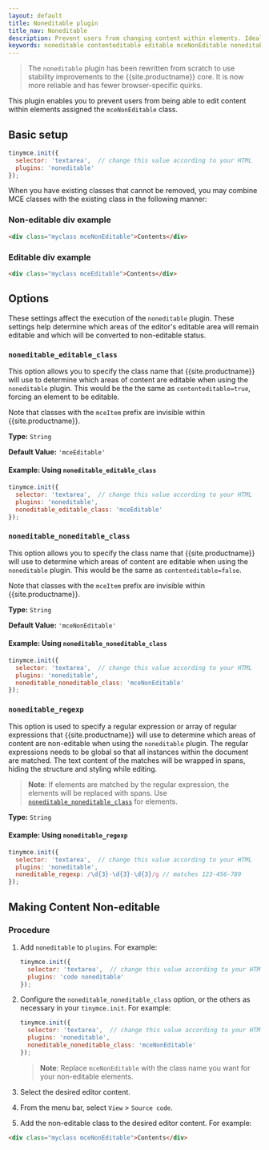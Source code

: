 ```yaml
---
layout: default
title: Noneditable plugin
title_nav: Noneditable
description: Prevent users from changing content within elements. Ideal for templates.
keywords: noneditable contenteditable editable mceNonEditable noneditable_editable_class noneditable_noneditable_class noneditable_regexp
---
```


> The `noneditable` plugin has been rewritten from scratch to use stability improvements to the {{site.productname}} core. It is now more reliable and has fewer browser-specific quirks.

This plugin enables you to prevent users from being able to edit content within elements assigned the `mceNonEditable` class.

## Basic setup

```js
tinymce.init({
  selector: 'textarea',  // change this value according to your HTML
  plugins: 'noneditable'
});
```

When you have existing classes that cannot be removed, you may combine MCE classes with the existing class in the following manner:

### Non-editable div example

```html
<div class="myclass mceNonEditable">Contents</div>
```

### Editable div example

```html
<div class="myclass mceEditable">Contents</div>
```

## Options

These settings affect the execution of the `noneditable` plugin. These settings help determine which areas of the editor's editable area will remain editable and which will be converted to non-editable status.

### `noneditable_editable_class`

This option allows you to specify the class name that {{site.productname}} will use to determine which areas of content are editable when using the `noneditable` plugin. This would be the the same as `contenteditable=true`, forcing an element to be editable.

Note that classes with the `mceItem` prefix are invisible within {{site.productname}}.

**Type:** `String`

**Default Value:** `'mceEditable'`

#### Example: Using `noneditable_editable_class`

```js
tinymce.init({
  selector: 'textarea',  // change this value according to your HTML
  plugins: 'noneditable',
  noneditable_editable_class: 'mceEditable'
});
```

### `noneditable_noneditable_class`

This option allows you to specify the class name that {{site.productname}} will use to determine which areas of content are editable when using the `noneditable` plugin. This would be the same as `contenteditable=false`.

Note that classes with the `mceItem` prefix are invisible within {{site.productname}}.

**Type:** `String`

**Default Value:** `'mceNonEditable'`

#### Example: Using `noneditable_noneditable_class`

```js
tinymce.init({
  selector: 'textarea',  // change this value according to your HTML
  plugins: 'noneditable',
  noneditable_noneditable_class: 'mceNonEditable'
});
```

### `noneditable_regexp`

This option is used to specify a regular expression or array of regular expressions that {{site.productname}} will use to determine which areas of content are non-editable when using the `noneditable` plugin. The regular expressions needs to be global so that all instances within the document are matched. The text content of the matches will be wrapped in spans, hiding the structure and styling while editing.

> **Note**: If elements are matched by the regular expression, the elements will be replaced with spans. Use [`noneditable_noneditable_class`](#noneditable_noneditable_class) for elements.

**Type:** `String`

#### Example: Using `noneditable_regexp`

```js
tinymce.init({
  selector: 'textarea',  // change this value according to your HTML
  plugins: 'noneditable',
  noneditable_regexp: /\d{3}-\d{3}-\d{3}/g // matches 123-456-789
});
```

## Making Content Non-editable

### Procedure

1. Add `noneditable` to `plugins`. For example:

    ```js
    tinymce.init({
      selector: 'textarea',  // change this value according to your HTML
      plugins: 'code noneditable'
    });
    ```

2. Configure the `noneditable_noneditable_class` option, or the others as necessary in your `tinymce.init`. For example:

    ```js
    tinymce.init({
      selector: 'textarea',  // change this value according to your HTML
      plugins: 'noneditable',
      noneditable_noneditable_class: 'mceNonEditable'
    });
    ```

    > **Note**: Replace `mceNonEditable` with the class name you want for your non-editable elements.

3. Select the desired editor content.
4. From the menu bar, select `View` > `Source code`.
5. Add the non-editable class to the desired editor content. For example:

```html
<div class="myclass mceNonEditable">Contents</div>
```
